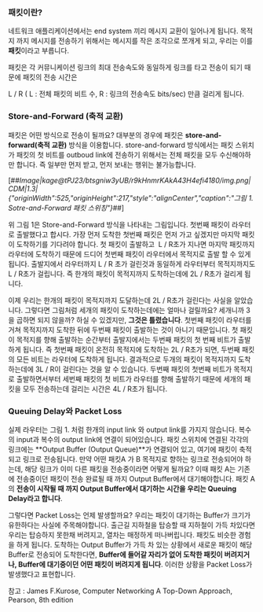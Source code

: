 ### **패킷이란?**

네트워크 애플리케이션에서는 end system 끼리 메시지 교환이 일어나게 됩니다. 목적지 까지 메시지를 전송하기 위해서는 메시지를 작은 조각으로 쪼개게 되고, 우리는 이를 **패킷**이라고 부릅니다.

패킷은 각 커뮤니케이션 링크의 최대 전송속도와 동일하게 링크를 타고 전송이 되기 때문에 패킷의 전송 시간은

L / R ( L : 전체 패킷의 비트 수, R : 링크의 전송속도 bits/sec) 만큼 걸리게 됩니다.

### Store-and-Forward (축적 교환)

패킷은 어떤 방식으로 전송이 될까요? 대부분의 경우에 패킷은 **store-and-forward(축적 교환)** 방식을 이용합니다. store-and-forward 방식에서는 패킷 스위치가 패킷의 첫 비트를 outboud link에 전송하기 위해서는 전체 패킷을 모두 수신해야하만 합니다. 즉 일부만 먼저 받고, 먼저 보내는 행위는 불가능합니다.

[##_Image|kage@tPJ23/btsgniw3yUB/r9kHnmrKAkA43H4efi4180/img.png|CDM|1.3|{"originWidth":525,"originHeight":217,"style":"alignCenter","caption":"그림 1. Sotre-and-Forward 패킷 스위칭"}_##]

위 그림 1은 Store-and-Forward 방식을 나타내는 그림입니다. 첫번째 패킷이 라우터로 출발했다고 합시다. 가장 먼저 도착한 첫번째 패킷은 먼저 가고 싶겠지만 마지막 패킷이 도착하기를 기다려야 합니다. 첫 패킷이 출발하고  L / R초가 지나면 마지막 패킷까지 라우터에 도착하기 때문에 드디어 첫번째 패킷이 라우터에서 목적지로 출발 할 수 있게 됩니다. 출발지에서 라우터까지 L / R 초가 걸린것과 동일하게 라우터부터 목적지까지도 L / R초가 걸립니다. 즉 한개의 패킷이 목적지까지 도착하는데에 2L / R초가 걸리게 됩니다.

이제 우리는 한개의 패킷이 목적지까지 도달하는데 2L / R초가 걸린다는 사실을 알았습니다. 그렇다면 그림처럼 세개의 패킷이 도착하는데에는 얼마나 걸릴까요? 세개니까 3을 곱하면 되지 않을까? 하실 수 있겠지만, **그것은 틀렸습니다**. 첫번째 패킷이 라우터를 거쳐 목적지까지 도착한 뒤에 두번째 패킷이 출발하는 것이 아니기 때문입니다. 첫 패킷이 목적지를 향해 출발하는 순간부터 출발지에서는 두번째 패킷의 첫 번째 비트가 출발하게 됩니다. 즉 첫번째 패킷이 온전히 목적지에 도착하는 2L / R초가 되면, 두번째 패킷의 모든 비트는 라우터에 도착하게 됩니다. 결과적으로 두개의 패킷이 목적지까지 도착하는데에 3L / R이 걸린다는 것을 알 수 있습니다. 두번째 패킷의 첫번째 비트가 목적지로 출발하면서부터 세번째 패킷의 첫 비트가 라우터를 향해 출발하기 때문에 세개의 패킷을 모두 전송하는데 걸리는 시간은 4L / R초가 됩니다.

### Queuing Delay와 Packet Loss

실제 라우터는 그림 1. 처럼 한개의 input link 와 output link를 가지지 않습니다. 복수의 input과 복수의 output link에 연결이 되어있습니다. 패킷 스위치에 연결된 각각의 링크에는 **Output Buffer (Output Queue)**가 연결되어 있고, 여기에 패킷이 축적되고 링크로 전송됩니다. 만약 어떤 패킷A 가 B 목적지로 향하는 링크로 전송되어야 하는데, 해당 링크가 이미 다른 패킷을 전송중이라면 어떻게 될까요? 이때 패킷 A는 기존에 전송중이던 패킷이 전송 완료될 때 까지 Output Buffer에서 대기해야합니다. 패킷 A의 **전송이 시작될 때 까지 Output Buffer에서 대기하는 시간을 우리는 Queuing Delay라고 합니다**.

그렇다면 Packet Loss는 언제 발생할까요? 우리는 패킷이 대기하는 Buffer가 크기가 유한하다는 사실에 주목해야합니다. 출근길 지하철을 탑승할 때 지하철이 가득 차있다면 우리는 탑승하지 못한채 버려지고, 열차는 매정하게 떠나버립니다. 패킷도 비슷한 경험을 하게 됩니다. 도착하는 Output Buffer가 가득 차 있는 상황에서 새로운 패킷이 해당 Buffer로 전송되어 도착한다면, **Buffer에 들어갈 자리가 없어 도착한 패킷이 버려지거나, Buffer에 대기중이던 어떤 패킷이 버려지게 됩니다**. 이러한 상황을 Packet Loss가 발생했다고 표현합니다.

참고 : James F.Kurose, Computer Networking A Top-Down Approach, Pearson, 8th edition
